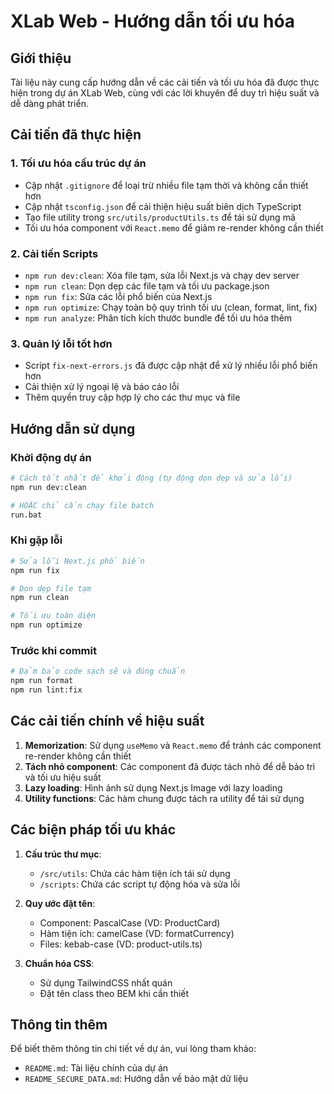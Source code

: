 # XLab Web - Hướng dẫn tối ưu hóa

## Giới thiệu

Tài liệu này cung cấp hướng dẫn về các cải tiến và tối ưu hóa đã được thực hiện trong dự án XLab Web, cùng với các lời khuyên để duy trì hiệu suất và dễ dàng phát triển.

## Cải tiến đã thực hiện

### 1. Tối ưu hóa cấu trúc dự án

- Cập nhật `.gitignore` để loại trừ nhiều file tạm thời và không cần thiết hơn
- Cập nhật `tsconfig.json` để cải thiện hiệu suất biên dịch TypeScript
- Tạo file utility trong `src/utils/productUtils.ts` để tái sử dụng mã
- Tối ưu hóa component với `React.memo` để giảm re-render không cần thiết

### 2. Cải tiến Scripts

- `npm run dev:clean`: Xóa file tạm, sửa lỗi Next.js và chạy dev server
- `npm run clean`: Dọn dẹp các file tạm và tối ưu package.json
- `npm run fix`: Sửa các lỗi phổ biến của Next.js
- `npm run optimize`: Chạy toàn bộ quy trình tối ưu (clean, format, lint, fix)
- `npm run analyze`: Phân tích kích thước bundle để tối ưu hóa thêm

### 3. Quản lý lỗi tốt hơn

- Script `fix-next-errors.js` đã được cập nhật để xử lý nhiều lỗi phổ biến hơn
- Cải thiện xử lý ngoại lệ và báo cáo lỗi
- Thêm quyền truy cập hợp lý cho các thư mục và file

## Hướng dẫn sử dụng

### Khởi động dự án

```bash
# Cách tốt nhất để khởi động (tự động dọn dẹp và sửa lỗi)
npm run dev:clean

# HOẶC chỉ cần chạy file batch
run.bat
```

### Khi gặp lỗi

```bash
# Sửa lỗi Next.js phổ biến
npm run fix

# Dọn dẹp file tạm
npm run clean

# Tối ưu toàn diện
npm run optimize
```

### Trước khi commit

```bash
# Đảm bảo code sạch sẽ và đúng chuẩn
npm run format
npm run lint:fix
```

## Các cải tiến chính về hiệu suất

1. **Memorization**: Sử dụng `useMemo` và `React.memo` để tránh các component re-render không cần thiết
2. **Tách nhỏ component**: Các component đã được tách nhỏ để dễ bảo trì và tối ưu hiệu suất
3. **Lazy loading**: Hình ảnh sử dụng Next.js Image với lazy loading
4. **Utility functions**: Các hàm chung được tách ra utility để tái sử dụng

## Các biện pháp tối ưu khác

1. **Cấu trúc thư mục**:
   - `/src/utils`: Chứa các hàm tiện ích tái sử dụng
   - `/scripts`: Chứa các script tự động hóa và sửa lỗi

2. **Quy ước đặt tên**:
   - Component: PascalCase (VD: ProductCard)
   - Hàm tiện ích: camelCase (VD: formatCurrency)
   - Files: kebab-case (VD: product-utils.ts)

3. **Chuẩn hóa CSS**:
   - Sử dụng TailwindCSS nhất quán
   - Đặt tên class theo BEM khi cần thiết

## Thông tin thêm

Để biết thêm thông tin chi tiết về dự án, vui lòng tham khảo:
- `README.md`: Tài liệu chính của dự án
- `README_SECURE_DATA.md`: Hướng dẫn về bảo mật dữ liệu 